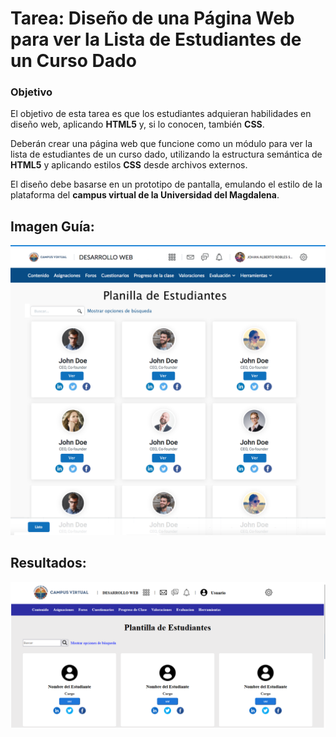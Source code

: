 # Tarea: Diseño de una Página Web para ver la Lista de Estudiantes de un Curso Dado  

### Objetivo  

El objetivo de esta tarea es que los estudiantes adquieran habilidades en diseño web, aplicando **HTML5** y, si lo conocen, también **CSS**.  

Deberán crear una página web que funcione como un módulo para ver la lista de estudiantes de un curso dado, utilizando la estructura semántica de **HTML5** y aplicando estilos **CSS** desde archivos externos.  

El diseño debe basarse en un prototipo de pantalla, emulando el estilo de la plataforma del **campus virtual de la Universidad del Magdalena**.
## Imagen Guía:
![Texto alternativo](doc/imagen-guia.png)

## Resultados:
![Texto alternativo](doc/resultado.png)
